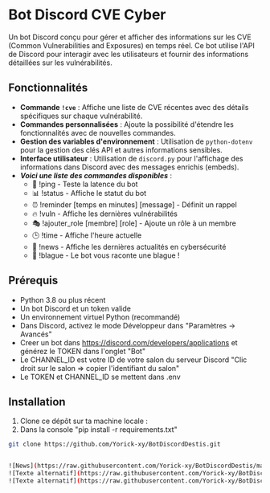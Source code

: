 # Bot Discord CVE Cyber

Un bot Discord conçu pour gérer et afficher des informations sur les CVE (Common Vulnerabilities and Exposures) en temps réel. Ce bot utilise l'API de Discord pour interagir avec les utilisateurs et fournir des informations détaillées sur les vulnérabilités.

## Fonctionnalités

- **Commande `!cve`** : Affiche une liste de CVE récentes avec des détails spécifiques sur chaque vulnérabilité.
- **Commandes personnalisées** : Ajoute la possibilité d'étendre les fonctionnalités avec de nouvelles commandes.
- **Gestion des variables d'environnement** : Utilisation de `python-dotenv` pour la gestion des clés API et autres informations sensibles.
- **Interface utilisateur** : Utilisation de `discord.py` pour l'affichage des informations dans Discord avec des messages enrichis (embeds).
- ***Voici une liste des commandes disponibles*** :
    - 🏓 !ping - Teste la latence du bot
    - 📊 !status - Affiche le statut du bot
    - ⏰ !reminder [temps en minutes] [message] - Définit un rappel
    - 🔥 !vuln - Affiche les dernières vulnérabilités
    - 🎭 !ajouter_role [membre] [role] - Ajoute un rôle à un membre
    - 🕒 !time - Affiche l'heure actuelle
    - 🔐 !news - Affiche les dernières actualités en cybersécurité
    - 🤡 !blague - Le bot vous raconte une blague !

## Prérequis

- Python 3.8 ou plus récent
- Un bot Discord et un token valide
- Un environnement virtuel Python (recommandé)
- Dans Discord, activez le mode Développeur dans "Paramètres -> Avancés"
- Creer un bot dans https://discord.com/developers/applications et générez le TOKEN dans l'onglet "Bot"
- Le CHANNEL_ID est votre ID de votre salon du serveur Discord "Clic droit sur le salon => copier l'identifiant du salon"
- Le TOKEN et CHANNEL_ID se mettent dans .env

## Installation

1. Clone ce dépôt sur ta machine locale :
2. Dans la console "pip install -r requirements.txt"

```bash
git clone https://github.com/Yorick-xy/BotDiscordDestis.git


![News](https://raw.githubusercontent.com/Yorick-xy/BotDiscordDestis/main/img/news.png)
![Texte alternatif](https://raw.githubusercontent.com/Yorick-xy/BotDiscordDestis/main/img/cve.png)
![Texte alternatif](https://raw.githubusercontent.com/Yorick-xy/BotDiscordDestis/main/img/joke.png)